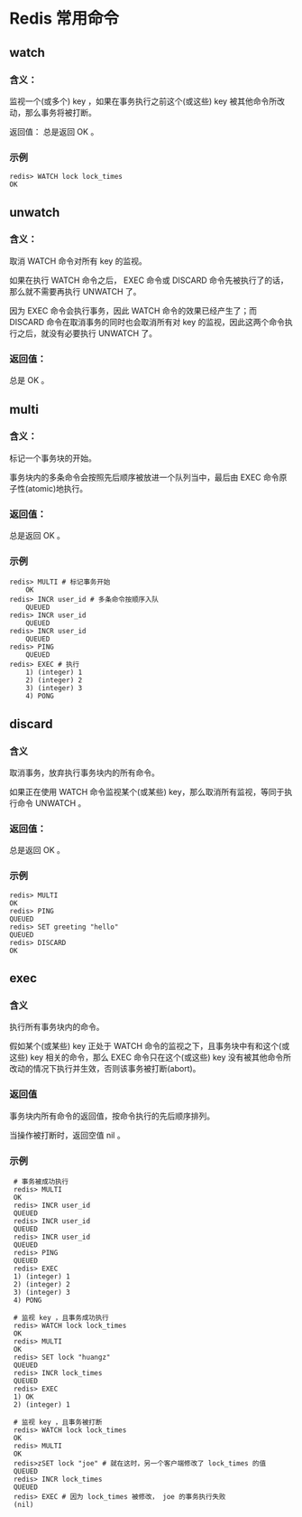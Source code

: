 # Redis 常用命令


## watch

### 含义： 

监视一个(或多个) key ，如果在事务执行之前这个(或这些) key 被其他命令所改动，那么事务将被打断。

返回值： 总是返回 OK 。


### 示例

``` 
redis> WATCH lock lock_times
OK
```

## unwatch

### 含义： 

取消 WATCH 命令对所有 key 的监视。
 
如果在执行 WATCH 命令之后， EXEC 命令或 DISCARD 命令先被执行了的话，那么就不需要再执行 UNWATCH 了。
 
因为 EXEC 命令会执行事务，因此 WATCH 命令的效果已经产生了；而 DISCARD 命令在取消事务的同时也会取消所有对 key 的监视，因此这两个命令执行之后，就没有必要执行 UNWATCH 了。
 
### 返回值：
 
总是 OK 。


## multi


### 含义：

标记一个事务块的开始。
 
事务块内的多条命令会按照先后顺序被放进一个队列当中，最后由 EXEC 命令原子性(atomic)地执行。

### 返回值：

总是返回 OK 。

### 示例

```
redis> MULTI # 标记事务开始
	OK
redis> INCR user_id # 多条命令按顺序入队
	QUEUED
redis> INCR user_id
	QUEUED
redis> INCR user_id
	QUEUED
redis> PING
	QUEUED
redis> EXEC # 执行
	1) (integer) 1
	2) (integer) 2
	3) (integer) 3
	4) PONG
```

## discard

### 含义

 取消事务，放弃执行事务块内的所有命令。

 如果正在使用 WATCH 命令监视某个(或某些) key，那么取消所有监视，等同于执行命令 UNWATCH 。

### 返回值：

 总是返回 OK 。

### 示例

```
redis> MULTI
OK
redis> PING
QUEUED
redis> SET greeting "hello"
QUEUED
redis> DISCARD
OK
```

## exec

### 含义

执行所有事务块内的命令。

假如某个(或某些) key 正处于 WATCH 命令的监视之下，且事务块中有和这个(或这些) key 相关的命令，那么 EXEC 命令只在这个(或这些) key 没有被其他命令所改动的情况下执行并生效，否则该事务被打断(abort)。

### 返回值

事务块内所有命令的返回值，按命令执行的先后顺序排列。

当操作被打断时，返回空值 nil 。

### 示例

```
 # 事务被成功执行
 redis> MULTI
 OK
 redis> INCR user_id
 QUEUED
 redis> INCR user_id
 QUEUED
 redis> INCR user_id
 QUEUED
 redis> PING
 QUEUED
 redis> EXEC
 1) (integer) 1
 2) (integer) 2
 3) (integer) 3
 4) PONG

 # 监视 key ，且事务成功执行
 redis> WATCH lock lock_times
 OK
 redis> MULTI
 OK
 redis> SET lock "huangz"
 QUEUED
 redis> INCR lock_times
 QUEUED
 redis> EXEC
 1) OK
 2) (integer) 1
 
 # 监视 key ，且事务被打断
 redis> WATCH lock lock_times
 OK
 redis> MULTI
 OK
 redis>zSET lock "joe" # 就在这时，另一个客户端修改了 lock_times 的值
 QUEUED
 redis> INCR lock_times
 QUEUED
 redis> EXEC # 因为 lock_times 被修改， joe 的事务执行失败
 (nil)
```